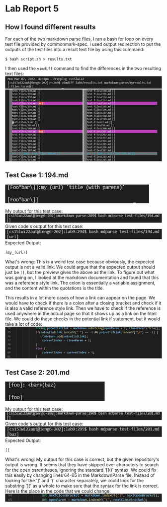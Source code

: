 # Lab Report 5

## How I found different results
For each of the two markdown parse files, I ran a bash for loop on every test file provided by commonmark-spec. I used output redirection to put the outputs of the test files into a result text file by using this command:
```
$ bash script.sh > results.txt
```
I then used the `vimdiff` command to find the differences in the two resulting text files:
![Image](lab5-SS/vimdiffcommand.png)
![Image](lab5-SS/vimdiff.png)

## Test Case 1: 194.md
![Image](lab5-SS/case1.png)

My output for this test case:
![Image](lab5-SS/myresult1.png)
Given code's output for this test case:
![Image](lab5-SS/theirresult1.png)
Expected Output:
```
[my_(url)]
```

What's wrong:
This is a weird test case because obviously, the expected output is not a valid link. We could argue that the expected output should just be `[]`, but the preview gives the above as the link. To figure out what was going on, I looked at the markdown documentation and found that this was a reference style link. The colon is essentially a variable assignment, and the content within the quotations is the title. 

This results in a lot more cases of how a link can appear on the page. We would have to check if there is a colon after a closing bracket and check if it is also a valid reference style link. Then we have to check if the reference is used anywhere in the actual page so that it shows up as a link on the html file. We could do these checks in the potential link if statement, but it would take a lot of code:
![Image](lab5-SS/possibleChange.png)

## Test Case 2: 201.md
![Image](lab5-SS/case2.png)

My output for this test case:
![Image](lab5-SS/myresult2.png)
Given code's output for this test case:
![Image](lab5-SS/theirresult2.png)
Expected Output:
```
[]
```

What's wrong:
My output for this case is correct, but the given repository's output is wrong. It seems that they have skipped over characters to search for the open parentheses, ignoring the standard '\[]\()' syntax. We could fix this easily by changing lines 64-65 in the MarkdownParse file. Instead of looking for the ']' and '(' character separately, we could look for the substring '](' as a whole to make sure that the syntax for the link is correct. Here is the place in the code that we could change:
![Image](lab5-SS/possibleChange1.png)







